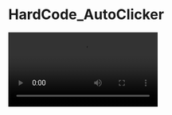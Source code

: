 # HardCode_AutoClicker

<video>
  <source src="https://www.instagram.com/p/CHcrKFJB4b-/" type="video/mp4">
</video>
